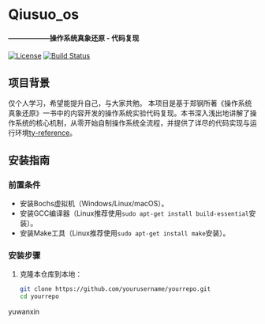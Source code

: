 # Qiusuo_os
#### ——————操作系统真象还原 - 代码复现

[![License](https://img.shields.io/badge/License-MIT-blue.svg)](LICENSE)
[![Build Status](https://travis-ci.org/yourusername/yourrepo.svg?branch=master)](https://travis-ci.org/yourusername/yourrepo)

## 项目背景
仅个人学习，希望能提升自己，与大家共勉。
本项目是基于郑钢所著《操作系统真象还原》一书中的内容开发的操作系统实验代码复现。本书深入浅出地讲解了操作系统的核心机制，从零开始自制操作系统全流程，并提供了详尽的代码实现与运行环境[ty-reference](3)。

## 安装指南

### 前置条件
- 安装Bochs虚拟机（Windows/Linux/macOS）。
- 安装GCC编译器（Linux推荐使用`sudo apt-get install build-essential`安装）。
- 安装Make工具（Linux推荐使用`sudo apt-get install make`安装）。

### 安装步骤

1. 克隆本仓库到本地：
   ```bash
   git clone https://github.com/yourusername/yourrepo.git
   cd yourrepo
   ```
yuwanxin
